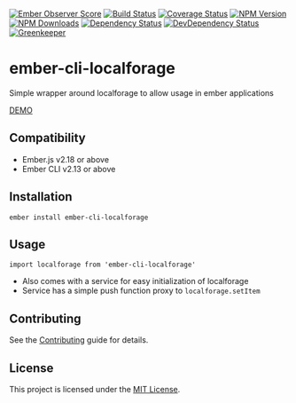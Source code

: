 [![Ember Observer Score](http://emberobserver.com/badges/ember-cli-localforage.svg)](http://emberobserver.com/addons/ember-cli-localforage)
[![Build Status](https://travis-ci.org/devotox/ember-cli-localforage.svg)](http://travis-ci.org/devotox/ember-cli-localforage)
[![Coverage Status](https://codecov.io/gh/devotox/ember-cli-localforage/branch/master/graph/badge.svg)](https://codecov.io/gh/devotox/ember-cli-localforage)
[![NPM Version](https://badge.fury.io/js/ember-cli-localforage.svg)](http://badge.fury.io/js/ember-cli-localforage)
[![NPM Downloads](https://img.shields.io/npm/dm/ember-cli-localforage.svg)](https://www.npmjs.org/package/ember-cli-localforage)
[![Dependency Status](https://david-dm.org/poetic/ember-cli-localforage.svg)](https://david-dm.org/poetic/ember-cli-localforage)
[![DevDependency Status](https://david-dm.org/poetic/ember-cli-localforage/dev-status.svg)](https://david-dm.org/poetic/ember-cli-localforage#info=devDependencies)
[![Greenkeeper](https://badges.greenkeeper.io/devotox/ember-cli-localforage.svg)](https://greenkeeper.io/)

ember-cli-localforage
==============================================================================

Simple wrapper around localforage to allow usage in ember applications

[DEMO](https://devotox.github.io/ember-cli-localforage)


Compatibility
------------------------------------------------------------------------------

* Ember.js v2.18 or above
* Ember CLI v2.13 or above


Installation
------------------------------------------------------------------------------

```
ember install ember-cli-localforage
```

Usage
------------------------------------------------------------------------------

`import localforage from 'ember-cli-localforage'`

- Also comes with a service for easy initialization of localforage
- Service has a simple push function proxy to `localforage.setItem`

Contributing
------------------------------------------------------------------------------

See the [Contributing](CONTRIBUTING.md) guide for details.

License
------------------------------------------------------------------------------

This project is licensed under the [MIT License](LICENSE.md).
